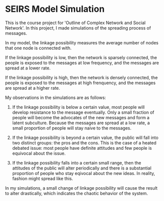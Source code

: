 # SEIRS Model Simulation
This is the course project for 'Outline of Complex Network and Social Network'. In this project, I made simulations of the spreading process of messages.

In my model, the linkage possibility measures the average number of nodes that one node is connected with.

If the linkage possibility is low, then the network is sparsely connected, the people is exposed to the messages at low frequency, and the messages are spread at a lower rate.

If the linkage possibility is high, then the network is densely connected, the people is exposed to the messages at high frenquency, and the messages are spread at a higher rate.

My observations in the simulations are as follows:

1. If the linkage possibility is below a certain value, most people will develop resistance to the message eventually. Only a small fraction of people will become the advocates of the new messages and form a latent subculture. Because the messages are spread at a low rate, a small proportion of people will stay naive to the messages.

2. If the linkage possibility is beyond a certain value, the public will fall into two distinct groups: the pros and the cons. This is the case of a heated debated issue: most people have definite attitudes and few people is equivocal about the issue.

3. If the linkage possibility falls into a certain small range, then the attitudes of the public will alter periodically and there is a substantial proportion of people who stay eqivocal about the new ideas. In reality, fashion might spread like this.

In my simulations, a small change of linkage possibility will cause the result to alter drastically, which indicates the chaotic behavior of the system.
